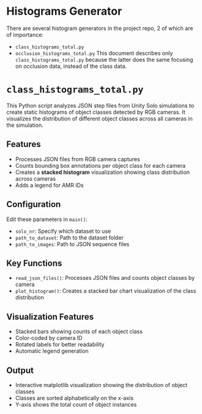 # Histograms Generator
There are several histogram generators in the project repo, 2 of which are of importance:
- `class_histograms_total.py`
- `occlusion_histograms_total.py`
This document describes only `class_histograms_total.py` because the latter does the same focusing on occlusion data, instead of the class data.

# `class_histograms_total.py`
This Python script analyzes JSON step files from Unity Solo simulations to create static histograms of object classes detected by RGB cameras. It visualizes the distribution of different object classes across all cameras in the simulation.

## Features
- Processes JSON files from RGB camera captures
- Counts bounding box annotations per object class for each camera
- Creates a **stacked histogram** visualization showing class distribution across cameras
- Adds a legend for AMR IDs

## Configuration
Edit these parameters in `main()`:
- `solo_nr`: Specify which dataset to use
- `path_to_dataset`: Path to the dataset folder
- `path_to_images`: Path to JSON sequence files

## Key Functions
- `read_json_files()`: Processes JSON files and counts object classes by camera
- `plot_histogram()`: Creates a stacked bar chart visualization of the class distribution

## Visualization Features
- Stacked bars showing counts of each object class
- Color-coded by camera ID
- Rotated labels for better readability
- Automatic legend generation

## Output
- Interactive matplotlib visualization showing the distribution of object classes
- Classes are sorted alphabetically on the x-axis
- Y-axis shows the total count of object instances
